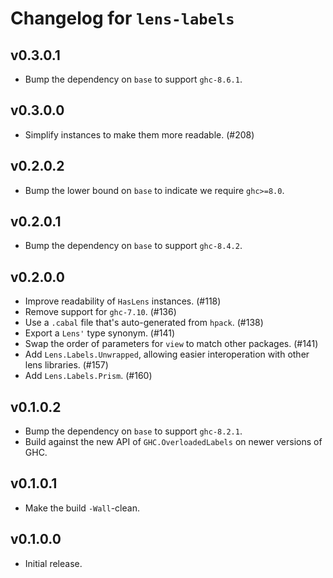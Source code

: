 # Changelog for `lens-labels`

## v0.3.0.1
- Bump the dependency on `base` to support `ghc-8.6.1`.

## v0.3.0.0
- Simplify instances to make them more readable. (#208)

## v0.2.0.2
- Bump the lower bound on `base` to indicate we require `ghc>=8.0`.

## v0.2.0.1
- Bump the dependency on `base` to support `ghc-8.4.2`.

## v0.2.0.0
- Improve readability of `HasLens` instances. (#118)
- Remove support for `ghc-7.10`. (#136)
- Use a `.cabal` file that's auto-generated from `hpack`. (#138)
- Export a `Lens'` type synonym. (#141)
- Swap the order of parameters for `view` to match other packages. (#141)
- Add `Lens.Labels.Unwrapped`, allowing easier interoperation with
  other lens libraries. (#157)
- Add `Lens.Labels.Prism`. (#160)

## v0.1.0.2
- Bump the dependency on `base` to support `ghc-8.2.1`.
- Build against the new API of `GHC.OverloadedLabels` on newer versions of
  GHC.

## v0.1.0.1
- Make the build `-Wall`-clean.

## v0.1.0.0
- Initial release.
